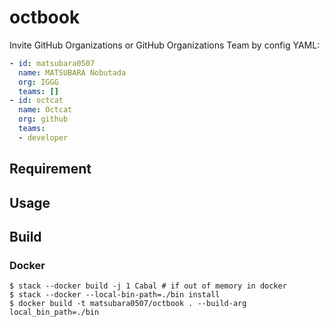 # octbook

Invite GitHub Organizations or GitHub Organizations Team by config YAML:

```yaml
- id: matsubara0507
  name: MATSUBARA Nobutada
  org: IGGG
  teams: []
- id: octcat
  name: Octcat
  org: github
  teams:
  - developer
```

## Requirement

## Usage

## Build

### Docker

```
$ stack --docker build -j 1 Cabal # if out of memory in docker
$ stack --docker --local-bin-path=./bin install
$ docker build -t matsubara0507/octbook . --build-arg local_bin_path=./bin
```
